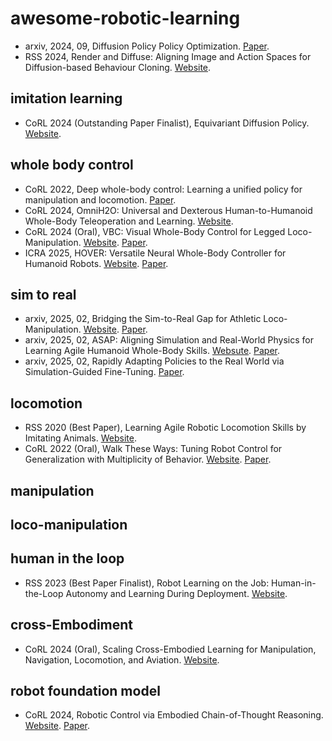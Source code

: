 # awesome-robotic-learning
- arxiv, 2024, 09, Diffusion Policy Policy Optimization. [Paper](https://arxiv.org/abs/2409.00588).
- RSS 2024, Render and Diffuse: Aligning Image and Action Spaces for Diffusion-based Behaviour Cloning. [Website](https://vv19.github.io/render-and-diffuse/).
## imitation learning
- CoRL 2024 (Outstanding Paper Finalist), Equivariant Diffusion Policy. [Website](https://equidiff.github.io/).
## whole body control
- CoRL 2022, Deep whole-body control: Learning a unified policy for manipulation and locomotion. [Paper](https://arxiv.org/pdf/2210.10044).
- CoRL 2024, OmniH2O: Universal and Dexterous Human-to-Humanoid Whole-Body Teleoperation and Learning. [Website](https://omni.human2humanoid.com/).
- CoRL 2024 (Oral), VBC: Visual Whole-Body Control for Legged Loco-Manipulation. [Website](https://wholebody-b1.github.io/). [Paper](https://arxiv.org/abs/2403.16967).
- ICRA 2025, HOVER: Versatile Neural Whole-Body Controller for Humanoid Robots. [Website](https://hover-versatile-humanoid.github.io/). [Paper](https://arxiv.org/abs/2410.21229).
## sim to real
- arxiv, 2025, 02, Bridging the Sim-to-Real Gap for Athletic Loco-Manipulation. [Website](https://uan.csail.mit.edu/). [Paper](https://uan.csail.mit.edu/rsc/paper.pdf).
- arxiv, 2025, 02, ASAP: Aligning Simulation and Real-World Physics for Learning Agile Humanoid Whole-Body Skills. [Websute](https://agile.human2humanoid.com/). [Paper](https://arxiv.org/abs/2502.01143).
- arxiv, 2025, 02, Rapidly Adapting Policies to the Real World via Simulation-Guided Fine-Tuning. [Paper](https://arxiv.org/abs/2502.02705).
## locomotion
- RSS 2020 (Best Paper), Learning Agile Robotic Locomotion Skills by Imitating Animals. [Website](https://xbpeng.github.io/projects/Robotic_Imitation/index.html).
- CoRL 2022 (Oral), Walk These Ways: Tuning Robot Control for Generalization with Multiplicity of Behavior. [Website](https://gmargo11.github.io/walk-these-ways/). [Paper](https://arxiv.org/abs/2212.03238).
## manipulation
## loco-manipulation
## human in the loop
- RSS 2023 (Best Paper Finalist), Robot Learning on the Job: Human-in-the-Loop Autonomy and Learning During Deployment. [Website](https://ut-austin-rpl.github.io/sirius/).
## cross-Embodiment
- CoRL 2024 (Oral), Scaling Cross-Embodied Learning for Manipulation, Navigation, Locomotion, and Aviation. [Website](https://crossformer-model.github.io/).
## robot foundation model
- CoRL 2024, Robotic Control via Embodied Chain-of-Thought Reasoning. [Website](https://embodied-cot.github.io/). [Paper](https://arxiv.org/abs/2407.08693).

